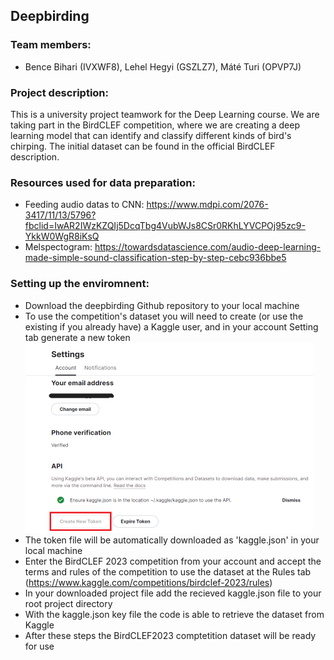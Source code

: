 ## Deepbirding
### Team members: 
- Bence Bihari (IVXWF8), Lehel Hegyi (GSZLZ7), Máté Turi (OPVP7J)
### Project description: 
This is a university project teamwork for the Deep Learning course. We are taking part in the BirdCLEF competition, where we are creating a deep learning model that can identify and classify different kinds of bird's chirping. The initial dataset can be found in the official BirdCLEF description.

### Resources used for data preparation:
- Feeding audio datas to CNN: https://www.mdpi.com/2076-3417/11/13/5796?fbclid=IwAR2IWzKZQIj5DcqTbg4VubWJs8CSr0RKhLYVCPOj95zc9-YkkW0WgR8iKsQ
- Melspectogram: https://towardsdatascience.com/audio-deep-learning-made-simple-sound-classification-step-by-step-cebc936bbe5

### Setting up the enviromnent:
- Download the deepbirding Github repository to your local machine
- To use the competition's dataset you will need to create (or use the existing if you already have) a Kaggle user, and in your account Setting tab generate a new token
![image](https://github.com/turi-mate/deepbirding/blob/main/instructions/creating_token.png)
- The token file will be automatically downloaded as 'kaggle.json' in your local machine
- Enter the BirdCLEF 2023 competition from your account and accept the terms and rules of the competition to use the dataset at the Rules tab (https://www.kaggle.com/competitions/birdclef-2023/rules)
- In your downloaded project file add the recieved kaggle.json file to your root project directory
- With the kaggle.json key file the code is able to retrieve the dataset from Kaggle
- After these steps the BirdCLEF2023 comptetition dataset will be ready for use

